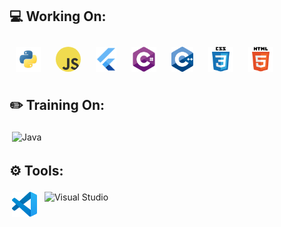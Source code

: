  ## 💻 **Working On:**
<p>
<img src="https://raw.githubusercontent.com/github/explore/80688e429a7d4ef2fca1e82350fe8e3517d3494d/topics/python/python.png" title="Python" height="40" style="vertical-align:top; margin:10px">

<img src="https://raw.githubusercontent.com/github/explore/80688e429a7d4ef2fca1e82350fe8e3517d3494d/topics/javascript/javascript.png" title="Javascript" height="40" style="vertical-align:top; margin:10px; border-radius: 100px;">
  
  
<img src="https://raw.githubusercontent.com/dnfield/flutter_svg/7d374d7107561cbd906d7c0ca26fef02cc01e7c8/example/assets/flutter_logo.svg" title="Flutter" height="40" style="vertical-align:top; margin:10px">
  
  <img src="https://raw.githubusercontent.com/reveri-r/icons/56b0a6919052cc08ffb899c91b3a1da6cca44773/c--4.svg" title="C#" height="40" style="vertical-align:top; margin:10px">
  
  <img src="https://raw.githubusercontent.com/reveri-r/icons/main/cpp.png" title="C++" height="40" style="vertical-align:top; margin:10px">
 
<img src="https://raw.githubusercontent.com/devicons/devicon/master/icons/css3/css3-original-wordmark.svg" title="CSS" height="40" style="vertical-align:top; margin:10px">
 
<img src="https://raw.githubusercontent.com/devicons/devicon/master/icons/html5/html5-original-wordmark.svg" title="HTML" height="40" style="vertical-align:top; margin:10px">


 
</p>

 ## ✏️ **Training On:**
<p>
  <img src="https://cdn.icon-icons.com/icons2/2699/PNG/512/java_logo_icon_168609.png" title="Java" height="40" style="vertical-align:top; margin:4px">
  

</p>


## ⚙️ **Tools:**
<p>
  <img src="https://raw.githubusercontent.com/github/explore/80688e429a7d4ef2fca1e82350fe8e3517d3494d/topics/visual-studio-code/visual-studio-code.png" title="VS Code" height="40" style="vertical-align:top; margin:4px">
  
   <img src="https://user-images.githubusercontent.com/12221569/57069689-638d6700-6ce6-11e9-8898-59186ef0513e.PNG" title="Visual Studio" height="40" style="vertical-align:top; margin:4px">
</p>



